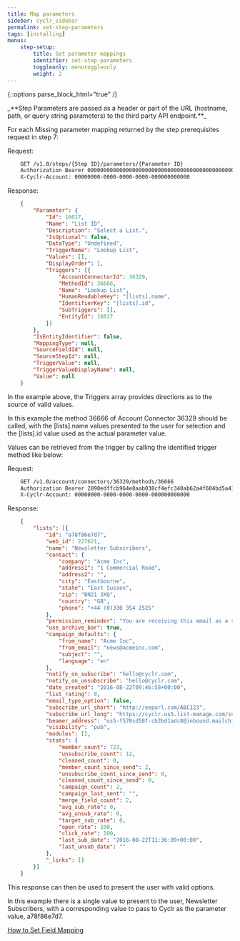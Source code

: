 ```yaml
---
title: Map parameters
sidebar: cyclr_sidebar
permalink: set-step-parameters
tags: [installing]
menus:
    step-setup:
        title: Set parameter mappings
        identifier: set-step-parameters
        toggleonly: menutoggleonly
        weight: 2
---
```

{::options parse_block_html="true" /}
<section class="card">
_**Step Parameters are passed as a header or part of the URL (hostname, path, or query string parameters) to the third party API endpoint.**_

For each Missing parameter mapping returned by the step prerequisites request in step 7:

Request:

```html
    GET /v1.0/steps/{Step ID}/parameters/{Parameter ID}
    Authorization Bearer 0000000000000000000000000000000000000000000000000000000000000000
    X-Cyclr-Account: 00000000-0000-0000-0000-000000000000
```

Response:

```json
    {
        "Parameter": {
            "Id": 16017,
            "Name": "List ID",
            "Description": "Select a List.",
            "IsOptional": false,
            "DataType": "Undefined",
            "TriggerName": "Lookup List",
            "Values": [],
            "DisplayOrder": 1,
            "Triggers": [{
                "AccountConnectorId": 36329,
                "MethodId": 36666,
                "Name": "Lookup List",
                "HumanReadableKey": "[lists].name",
                "IdentifierKey": "[lists].id",
                "SubTriggers": [],
                "EntityId": 16017
            }]
        },
        "IsEntityIdentifier": false,
        "MappingType": null,
        "SourceFieldId": null,
        "SourceStepId": null,
        "TriggerValue": null,
        "TriggerValueDisplayName": null,
        "Value": null
    }
```

In the example above, the Triggers array provides directions as to the source of valid values.

In this example the method 36666 of Account Connector 36329 should be called, with the [lists].name values presented to the user for selection and the [lists].id value used as the actual parameter value.

Values can be retrieved from the trigger by calling the identified trigger method like below:

Request:

```html
    GET /v1.0/account/connectors/36329/methods/36666
    Authorization Bearer 2890edffcb964e8aab038cf4efc340ab62a4f604bd5a41369654086f5bd25519
    X-Cyclr-Account: 00000000-0000-0000-0000-000000000000
```

Response:

```json
    {
        "lists": [{
            "id": "a78f86e7d7",
            "web_id": 227621,
            "name": "Newsletter Subscribers",
            "contact": {
                "company": "Acme Inc",
                "address1": "1 Commercial Road",
                "address2": "",
                "city": "Eastbourne",
                "state": "East Sussex",
                "zip": "BN21 3XQ",
                "country": "GB",
                "phone": "+44 (0)330 354 2525"
            },
            "permission_reminder": "You are receiving this email as a subscriber to our regular newsletters. If you unsubscribe you will miss important news and announcements.",
            "use_archive_bar": true,
            "campaign_defaults": {
                "from_name": "Acme Inc",
                "from_email": "news@acmeinc.com",
                "subject": "",
                "language": "en"
            },
            "notify_on_subscribe": "hello@cyclr.com",
            "notify_on_unsubscribe": "hello@cyclr.com",
            "date_created": "2016-08-22T09:46:58+00:00",
            "list_rating": 0,
            "email_type_option": false,
            "subscribe_url_short": "http://eepurl.com/ABC123",
            "subscribe_url_long": "https://cyclr.us5.list-manage.com/subscribe?u=534685638659&id=84378947",
            "beamer_address": "us5-f578sd58f-cb2bd1adc8@inbound.mailchimp.com",
            "visibility": "pub",
            "modules": [],
            "stats": {
                "member_count": 723,
                "unsubscribe_count": 12,
                "cleaned_count": 0,
                "member_count_since_send": 2,
                "unsubscribe_count_since_send": 0,
                "cleaned_count_since_send": 0,
                "campaign_count": 2,
                "campaign_last_sent": "",
                "merge_field_count": 2,
                "avg_sub_rate": 0,
                "avg_unsub_rate": 0,
                "target_sub_rate": 0,
                "open_rate": 100,
                "click_rate": 100,
                "last_sub_date": "2016-08-22T11:36:09+00:00",
                "last_unsub_date": ""
            },
            "_links": []
        }]
    }
```

This response can then be used to present the user with valid options.

In this example there is a single value to present to the user, Newsletter Subscribers, with a corresponding value to pass to Cyclr as the parameter value, a78f86e7d7.

[How to Set Field Mapping](./listing-field-mappings)
</section>
